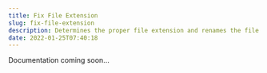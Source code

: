 ```yaml
---
title: Fix File Extension
slug: fix-file-extension
description: Determines the proper file extension and renames the file
date: 2022-01-25T07:40:18
---
```



Documentation coming soon...

